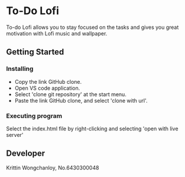 # To-Do Lofi
To-do Lofi allows you to stay focused on the tasks and gives you great motivation with Lofi music and wallpaper.

## Getting Started
### Installing
- Copy the link GitHub clone.
- Open VS code application.
- Select 'clone git repository' at the start menu.
- Paste the link GitHub clone, and select 'clone with url'.
### Executing program
Select the index.html file by right-clicking and selecting 'open with live server'

## Developer
Krittin Wongchanloy, No.6430300048
